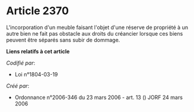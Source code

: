 # Article 2370

L'incorporation d'un meuble faisant l'objet d'une réserve de propriété à un autre bien ne fait pas obstacle aux droits du
créancier lorsque ces biens peuvent être séparés sans subir de dommage.

**Liens relatifs à cet article**

_Codifié par_:

  - Loi n°1804-03-19

_Créé par_:

  - Ordonnance n°2006-346 du 23 mars 2006 - art. 13 () JORF 24 mars 2006
